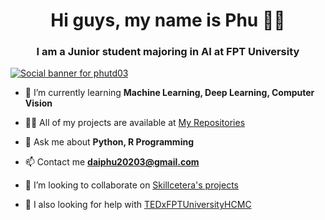 <h1 align="center">Hi guys, my name is Phu 🫶🏻</h1>

<h3 align="center">I am a Junior student majoring in AI at FPT University</h3>

[![Social banner for phutd03](https://github.com/PhuTd03/PhuTd03/blob/main/Resource/PhuTd03.gif)](https://www.facebook.com/daiphu.tran.77/)

- 🌱 I’m currently learning **Machine Learning, Deep Learning, Computer Vision**

- 👨‍💻 All of my projects are available at [My Repositories](https://github.com/PhuTd03?tab=repositories)

- 💬 Ask me about **Python, R Programming**

- 📫 Contact me **daiphu20203@gmail.com**

- 👯 I’m looking to collaborate on [Skillcetera's projects](https://www.facebook.com/skillcetera)

- 🤝 I also looking for help with [TEDxFPTUniversityHCMC](https://www.facebook.com/TEDxFPTUniversityHCMC)
